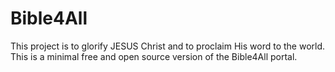 # Bible4All
 This project is to glorify JESUS Christ and to proclaim His word to the world. This is a minimal free and open source version of the Bible4All portal.
